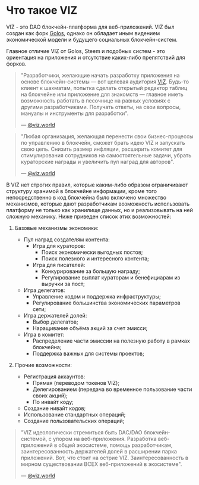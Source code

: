# Что такое VIZ

VIZ - это DAO блокчейн-платформа для веб-приложений. VIZ был создан как форк [Golos](https://goldvoice.club/@viz.world/choose-your-destiny), однако  он обладает иным видением экономической модели и будущего социальных блокчейн-систем.

Главное отличие VIZ от Golos, Steem и подобных систем - это ориентация на приложения и  отсутствие каких-либо препятствий для форков. 



> "Разработчики, желающие начать разработку приложения на основе блокчейн-системы — вот целевая аудитория [VIZ](https://viz.world/). Будь-то клиент к шахматам, попытка сделать открытый редактор таблиц на блокчейне или приложение для знакомств — главное иметь возможность работать в песочнице на равных условиях с другими разработчиками. Получать ответы, на свои вопросы, мануалы и инструменты для разработки". 
> 
>   — [@viz.world](https://goldvoice.club/@viz.world/announcement/)

> "Любая организация, желающая перенести свои бизнес-процессы по управлению в блокчейн, сможет брать идею VIZ и запускать свою цепь. Снизить размер инфляции, расширить комитет для стимулирования сотрудников на самостоятельные задачи, убрать кураторские награды и увеличить пул наград для авторов".  
> 
> — [@viz.world](https://goldvoice.club/@viz.world/idea/)



В VIZ нет строгих правил, которые каким-либо образом ограничивают структуру хранимой в блокчейне информации, кроме того непосредственно в код блокчейна было включено множество механизмов, которые дают разработчикам возможность использовать платформу не только как хранилище данных, но и реализовывать на ней сложную механику. Ниже приведен список этих возможностей: 

1. Базовые механизмы экономики:

   - Пул наград создателям контента:
     - Игра для кураторов:
       - Поиск экономически выгодных постов;
       - Поиск полезного и интересного контента;
     - Игра для писателей:
       - Конкурирование за большую награду;
       - Регулирование выплат кураторам и бенефициарам из выручки за пост;

   * Игра делегатов: 
     - Управление кодом и поддержка инфраструктуры;
     - Регулирование большинства экономических параметров сети;
   * Игра держателей долей:
     -  Выбор делегатов;
     - Наращивание объёма акций за счет эмисси;
   * Игра в комитет:
     - Распределение части эмиссии на полезную работу в рамках блокчейна;
     - Поддержка важных для системы проектов;

2. Прочие возможности: 

   * Регистрация аккаунтов: 
     - Прямая (переводом токенов VIZ);
     - Делегированием (передача во временное пользование части своих акций);
     - По инвайт коду;
   * Создание нивайт кодов;
   * Использование стандартных операций;
   * Создание пользовательских операций;


> "VIZ идеологически стремиться быть DAC/DAO блокчейн-системой, с упором на веб-приложения. Разработка веб-приложений в общей экосистеме, помощь разработчикам, заинтересованность держателей долей в расширении парка приложений. Вот, что стоит на острие VIZ. Заинтересованность в мирном существовании ВСЕХ веб-приложений в экосистеме".
> 
>— [@viz.world](https://goldvoice.club/@viz.world/idea/)

